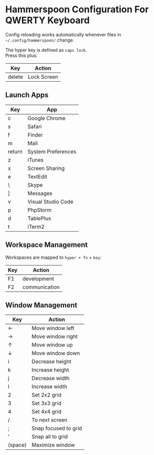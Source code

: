 # Hammerspoon Configuration For QWERTY Keyboard

Config reloading works automatically whenever files in `~/.config/hammerspoon/` change.  

The hyper key is defined as `caps lock`.  
Press this plus:  

Key | Action
---|---
delete | Lock Screen

## Launch Apps

Key | App
---|---
c | Google Chrome
s | Safari
f | Finder
m | Mail
return | System Preferences
z | iTunes
x | Screen Sharing
e | TextEdit
\ | Skype
] | Messages
v | Visual Studio Code
p | PhpStorm
d | TablePlus
t | iTerm2


## Workspace Management
Workspaces are mapped to `hyper + fn` + `key`:

Key | Action
---|---
F1 | development
F2 | communication


## Window Management

Key | Action
---|---
← | Move window left
→ | Move window right
↑ | Move window up
↓ | Move window down
i | Decrease height
k | Increase height
j | Decrease width
l | Increase width
2 | Set 2x2 grid
3 | Set 3x3 grid
4 | Set 4x4 grid
/ | To next screen
; | Snap focused to grid
' | Snap all to grid
(space) | Maximize window

